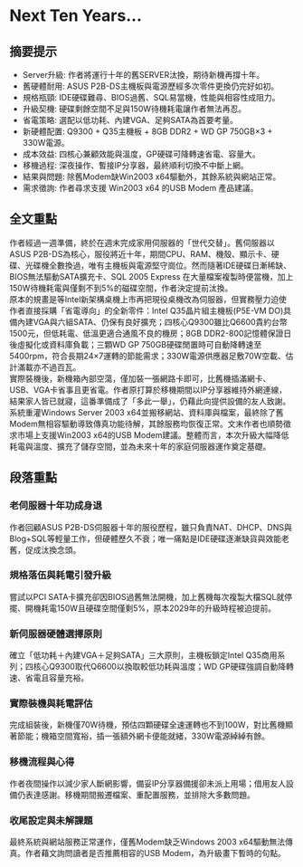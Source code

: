 # Next Ten Years...

## 摘要提示
- Server升級: 作者將運行十年的舊SERVER汰換，期待新機再撐十年。  
- 舊硬體耐用: ASUS P2B-DS主機板與電源歷經多次零件更換仍完好如初。  
- 規格瓶頸: IDE硬碟難尋、BIOS過舊、SQL易當機，性能與相容性成阻力。  
- 升級契機: 硬碟剩餘空間不足與150W待機耗電讓作者無法再忍。  
- 省電策略: 選配以低功耗、內建VGA、足夠SATA為首要考量。  
- 新硬體配置: Q9300 + Q35主機板 + 8GB DDR2 + WD GP 750GB×3 + 330W電源。  
- 成本效益: 四核心兼顧效能與溫度，GP硬碟可降轉速省電、容量大。  
- 移機過程: 深夜操作、暫接IP分享器，最終順利切換不中斷上網。  
- 結果與問題: 除舊Modem缺Win2003 x64驅動外，其餘系統與網站正常。  
- 需求徵詢: 作者尋求支援 Win2003 x64 的USB Modem 產品建議。

## 全文重點
作者經過一週準備，終於在週末完成家用伺服器的「世代交替」。舊伺服器以ASUS P2B-DS為核心，服役將近十年，期間CPU、RAM、機殼、顯示卡、硬碟、光碟機全數換過，唯有主機板與電源堅守崗位。然而隨著IDE硬碟日漸稀缺、BIOS無法驅動SATA擴充卡、SQL 2005 Express 在大量檔案複製時便當機，加上150W待機耗電與僅剩不到5%的磁碟空間，作者決定提前汰換。  
原本的規畫是等Intel新架構桌機上市再把現役桌機改為伺服器，但實務壓力迫使作者直接採購「省電導向」的全新零件：Intel Q35晶片組主機板(P5E-VM DO)具備內建VGA與六組SATA、仍保有良好擴充；四核心Q9300雖比Q6600貴約台幣1500元，但低耗電、低溫更適合通風不良的機房；8GB DDR2-800記憶體保證日後虛擬化或資料庫負載；三顆WD GP 750GB硬碟閒置時可自動降轉速至5400rpm，符合長期24×7運轉的節能需求；330W電源供應器足敷70W空載、估計滿載亦不過百瓦。  
實際裝機後，新機箱內部空蕩，僅加裝一張網路卡即可，比舊機插滿網卡、USB、VGA卡省事且更省電。作者原打算於移機期間以IP分享器維持外網連線，結果家人皆已就寢，這番準備成了「多此一舉」，仍藉此向提供設備的友人致謝。系統重灌Windows Server 2003 x64並搬移網站、資料庫與檔案，最終除了舊Modem無相容驅動導致傳真功能待解，其餘服務均恢復正常。文末作者也順勢徵求市場上支援Win2003 x64的USB Modem建議。整體而言，本次升級大幅降低耗電與溫度、擴充了儲存空間，並為未來十年的家庭伺服器運作奠定基礎。

## 段落重點
### 老伺服器十年功成身退
作者回顧ASUS P2B-DS伺服器十年的服役歷程，雖只負責NAT、DHCP、DNS與Blog+SQL等輕量工作，但硬體歷久不衰；唯一痛點是IDE硬碟逐漸缺貨與效能老舊，促成汰換念頭。

### 規格落伍與耗電引發升級
嘗試以PCI SATA卡擴充卻因BIOS過舊無法開機，加上舊機每次複製大檔SQL就停擺、開機耗電150W且硬碟空間僅剩5%，原本2029年的升級時程被迫提前。

### 新伺服器硬體選擇原則
確立「低功耗＋內建VGA＋足夠SATA」三大原則，主機板鎖定Intel Q35商用系列；四核心Q9300取代Q6600以換取較低功耗與溫度；WD GP硬碟強調自動降轉速、省電且容量充裕。

### 實際裝機與耗電評估
完成組裝後，新機僅70W待機，預估四顆硬碟全速運轉也不到100W，對比舊機顯著節能；機箱空間寬裕，插一張額外網卡便能就緒，330W電源綽綽有餘。

### 移機流程與心得
作者夜間操作以減少家人斷網影響，備妥IP分享器備援卻未派上用場；借用友人設備仍表達感謝。移機期間搬遷檔案、重配置服務，並排除大多數問題。

### 收尾設定與未解課題
最終系統與網站服務正常運作，僅舊Modem缺乏Windows 2003 x64驅動無法傳真。作者藉文詢問讀者是否推薦相容的USB Modem，為升級畫下暫時的句點。